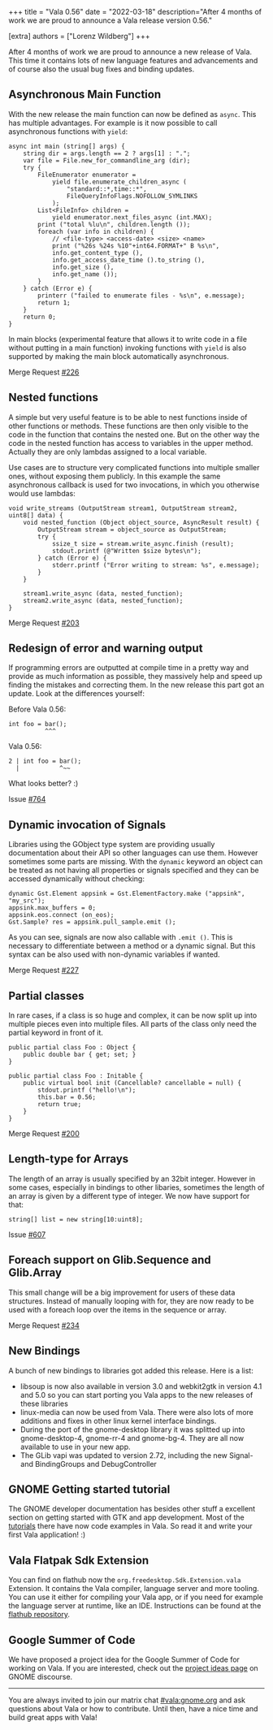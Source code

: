 +++
title = "Vala 0.56"
date = "2022-03-18"
description="After 4 months of work we are proud to announce a Vala release version 0.56."

[extra]
authors = ["Lorenz Wildberg"]
+++

After 4 months of work we are proud to announce a new release of Vala. This time it contains lots of new language features and advancements and of course also the usual bug fixes and binding updates.

## Asynchronous Main Function

With the new release the main function can now be defined as `async`. This has multiple advantages. For example is it now possible to call asynchronous functions with `yield`:

```vala,linenos
async int main (string[] args) {
    string dir = args.length == 2 ? args[1] : ".";
    var file = File.new_for_commandline_arg (dir);
    try {
        FileEnumerator enumerator =
            yield file.enumerate_children_async (
                "standard::*,time::*",
                FileQueryInfoFlags.NOFOLLOW_SYMLINKS
            );
        List<FileInfo> children =
            yield enumerator.next_files_async (int.MAX);
        print ("total %lu\n", children.length ());
        foreach (var info in children) {
            // <file-type> <access-date> <size> <name>
            print ("%26s %24s %10"+int64.FORMAT+" B %s\n",
            info.get_content_type (),
            info.get_access_date_time ().to_string (),
            info.get_size (),
            info.get_name ());
        }
    } catch (Error e) {
        printerr ("failed to enumerate files - %s\n", e.message);
        return 1;
    }
    return 0;
}
```
In main blocks (experimental feature that allows it to write code in a file without putting in a main function) invoking functions with `yield` is also supported by making the main block automatically asynchronous.

Merge Request [#226](https://gitlab.gnome.org/GNOME/vala/-/merge_requests/226)

## Nested functions

A simple but very useful feature is to be able to nest functions inside of other functions or methods. These functions are then only visible to the code in the function that contains the nested one. But on the other way the code in the nested function has access to variables in the upper method. Actually they are only lambdas assigned to a local variable.

Use cases are to structure very complicated functions into multiple smaller ones, without exposing them publicly. In this example the same asynchronous callback is used for two invocations, in which you otherwise would use lambdas:

```vala,linenos
void write_streams (OutputStream stream1, OutputStream stream2, uint8[] data) {
    void nested_function (Object object_source, AsyncResult result) {
        OutputStream stream = object_source as OutputStream;
        try {
            ssize_t size = stream.write_async.finish (result);
            stdout.printf (@"Written $size bytes\n");
        } catch (Error e) {
            stderr.printf ("Error writing to stream: %s", e.message);
        }
    }

    stream1.write_async (data, nested_function);
    stream2.write_async (data, nested_function);
}

```

Merge Request [#203](https://gitlab.gnome.org/GNOME/vala/-/merge_requests/203)

## Redesign of error and warning output

If programming errors are outputted at compile time in a pretty way and provide as much information as possible, they massively help and speed up finding the mistakes and correcting them. In the new release this part got an update. Look at the differences yourself:

Before Vala 0.56:

```vala
int foo = bar();
          ^^^
```

Vala 0.56:

```vala
2 | int foo = bar();
  |           ^~~

```

What looks better? :)

Issue [#764](https://gitlab.gnome.org/GNOME/vala/-/issues/764)

## Dynamic invocation of Signals

Libraries using the GObject type system are providing usually documentation about their API so other languages can use them. However sometimes some parts are missing. With the `dynamic` keyword an object can be treated as not having all properties or signals specified and they can be accessed dynamically without checking:

```vala,linenos
dynamic Gst.Element appsink = Gst.ElementFactory.make ("appsink", "my_src");
appsink.max_buffers = 0;
appsink.eos.connect (on_eos);
Gst.Sample? res = appsink.pull_sample.emit ();

```

As you can see, signals are now also callable with `.emit ()`. This is necessary to differentiate between a method or a dynamic signal. But this syntax can be also used with non-dynamic variables if wanted.

Merge Request [#227](https://gitlab.gnome.org/GNOME/vala/-/merge_requests/227)

## Partial classes

In rare cases, if a class is so huge and complex, it can be now split up into multiple pieces even into multiple files. All parts of the class only need the partial keyword in front of it.

```vala,linenos
public partial class Foo : Object {
    public double bar { get; set; }
}

public partial class Foo : Initable {
    public virtual bool init (Cancellable? cancellable = null) {
        stdout.printf ("hello!\n");
        this.bar = 0.56;
        return true;
    }
}

```

Merge Request [#200](https://gitlab.gnome.org/GNOME/vala/-/merge_requests/200)

## Length-type for Arrays

The length of an array is usually specified by an 32bit integer. However in some cases, especially in bindings to other libaries, sometimes the length of an array is given by a different type of integer. We now have support for that:

```vala
string[] list = new string[10:uint8];
```

Issue [#607](https://gitlab.gnome.org/GNOME/vala/-/issues/607)

## Foreach support on Glib.Sequence and Glib.Array

This small change will be a big improvement for users of these data structures. Instead of manually looping with for, they are now ready to be used with a foreach loop over the items in the sequence or array.

Merge Request [#234](https://gitlab.gnome.org/GNOME/vala/-/merge_requests/234)

## New Bindings

A bunch of new bindings to libraries got added this release. Here is a list:


- libsoup is now also available in version 3.0 and webkit2gtk in version 4.1 and 5.0 so you can start porting you Vala apps to the new releases of these libraries
- linux-media can now be used from Vala. There were also lots of more additions and fixes in other linux kernel interface bindings.
- During the port of the gnome-desktop library it was splitted up into gnome-desktop-4, gnome-rr-4 and gnome-bg-4. They are all now available to use in your new app.
- The GLib vapi was updated to version 2.72, including the new Signal- and BindingGroups and DebugController

## GNOME Getting started tutorial

The GNOME developer documentation has besides other stuff a excellent section on getting started with GTK and app development. Most of the [tutorials](https://developer.gnome.org/documentation/tutorials.html) there have now code examples in Vala. So read it and write your first Vala application! :)

## Vala Flatpak Sdk Extension

You can find on flathub now the `org.freedesktop.Sdk.Extension.vala` Extension. It contains the Vala compiler, language server and more tooling. You can use it either for compiling your Vala app, or if you need for example the language server at runtime, like an IDE. Instructions can be found at the [flathub repository](https://github.com/flathub/org.freedesktop.Sdk.Extension.vala).

## Google Summer of Code

We have proposed a project idea for the Google Summer of Code for working on Vala. If you are interested, check out the [project ideas page](https://discourse.gnome.org/t/gsoc-2022-project-ideas/8931#add-support-for-the-latest-gir-attributes-and-gi-docgen-formatting-to-valadoc-15) on GNOME discourse.

---

You are always invited to join our matrix chat [#vala:gnome.org](https://matrix.to/#/#_gimpnet_#vala:gnome.org) and ask questions about Vala or how to contribute. Until then, have a nice time and build great apps with Vala!
